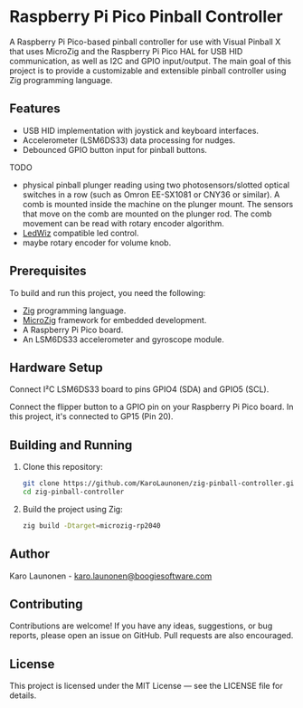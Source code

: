 # Raspberry Pi Pico Pinball Controller

A Raspberry Pi Pico-based pinball controller for use with Visual Pinball X that uses MicroZig and the Raspberry Pi Pico
HAL for USB HID communication, as well as I2C and GPIO input/output. The main goal of this project is to provide a
customizable and extensible pinball controller using Zig programming language.

## Features

- USB HID implementation with joystick and keyboard interfaces.
- Accelerometer (LSM6DS33) data processing for nudges.
- Debounced GPIO button input for pinball buttons.

TODO
- physical pinball plunger reading using two photosensors/slotted optical switches in a row (such as Omron EE-SX1081
  or CNY36 or similar). A comb is mounted inside the machine on the plunger mount. The sensors that move on the comb 
  are mounted on the plunger rod. The comb movement can be read with rotary encoder algorithm.
- [LedWiz](https://groovygamegear.com/webstore/index.php?main_page=product_info&products_id=239) compatible led control.
- maybe rotary encoder for volume knob.

## Prerequisites

To build and run this project, you need the following:

- [Zig](https://ziglang.org/) programming language.
- [MicroZig](https://microzig.github.io/microzig/) framework for embedded development.
- A Raspberry Pi Pico board.
- An LSM6DS33 accelerometer and gyroscope module.

## Hardware Setup

Connect I²C LSM6DS33 board to pins GPIO4 (SDA) and GPIO5 (SCL).

Connect the flipper button to a GPIO pin on your Raspberry Pi Pico board. In this project, it's connected to GP15 (Pin 20).

## Building and Running

1. Clone this repository:

   ```sh
   git clone https://github.com/KaroLaunonen/zig-pinball-controller.git
   cd zig-pinball-controller

2. Build the project using Zig:

    ```sh
    zig build -Dtarget=microzig-rp2040

## Author
Karo Launonen - karo.launonen@boogiesoftware.com

## Contributing

Contributions are welcome! If you have any ideas, suggestions, or bug reports, please open an issue on GitHub.
Pull requests are also encouraged.

## License
This project is licensed under the MIT License — see the LICENSE file for details.
